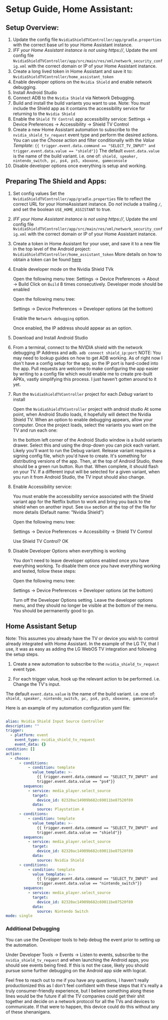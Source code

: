 # Setup Guide, Home Assistant:

## Setup Overview:
1. Update the config file `NvidiaShieldTVController/app/gradle.properties` with the correct base url to your Home Assistant instance.
2. *IFF your Home Assistant instance is not using https://*, Update the xml config file `NvidiaShieldTVController/app/src/main/res/xml/network_security_config.xml` with the correct domain or IP of your Home Assistant instance.
3. Create a long lived token in Home Assistant and save it to: `NvidiaShieldTVController/home_assistant_token`
4. Enable developer options on the `Nvidia Shield` and enable network debugging.
5. Install Android Studio
6. Connect ADB to the `Nvidia Shield` via Network Debugging.
7. Build and install the build variants you want to use. Note: You _must_ include the Shield app as it contains the accessibility service for returning to the `Nvidia Shield`
8. Enable the `Shield TV Control` app accessibility service: Settings → Device Preferences → Accessibility → Shield TV Control
9. Create a new Home Assistant automation to subscribe to the `nvidia_shield_tv_request` event type and perform the desired actions. You can use the *Choose* action and filter conditionally with the *Value Template*: `{{ trigger.event.data.command == "SELECT_TV_INPUT" and trigger.event.data.value == "shield"}}`
The default `event.data.value` is the name of the build variant. i.e. one of:
`shield, speaker, nintendo_switch, pc, ps4, ps5, xboxone, gameconsole`
10. Disable developer options once everything is setup and working.

## Preparing The Shield and Apps:

1. Set config values
   Set the  `NvidiaShieldTVController/app/gradle.properties` file to reflect the correct URL for your HomeAssistant instance. Do *not* include a trailing `/`, and set the boolean `USE_HOME_ASSISTANT` to true.

2. *IFF your Home Assistant instance is not using https://*, Update the xml config file `NvidiaShieldTVController/app/src/main/res/xml/network_security_config.xml` with the correct domain or IP of your Home Assistant instance.

3. Create a token in Home Assistant for your user, and save it to a new file in the top level of the Android project: `NvidiaShieldTVController/home_assistant_token`
   More details on how to obtain a token can be found [here](https://developers.home-assistant.io/docs/auth_api/#long-lived-access-token)

4. Enable developer mode on the Nvidia Shield TVk

    Open the following menu tree:
    Settings → Device Preferences → About → Build
    Click on `Build` 8 times consecutively. 
    Developer mode should be enabled

    Open the following menu tree:
    
    Settings → Device Preferences → Developer options (at the bottom)
    
    Enable the `Network debugging` option.
    
    Once enabled, the IP address should appear as an option.
 
5. Download and Install Android Studio 

6. From a terminal, connect to the NVIDIA shield with the network debugging IP Address and adb. `adb connect shield_ip:port`
NOTE: You may need to lookup guides on how to get ADB working. As of right now I don't have a config setup for the app, so the IP port is hard-coded into the app. Pull requests are welcome to make configuring the app easier by writing to a config file which would enable me to create pre-built APKs, vastly simplifying this process. I just haven't gotten around to it yet.

7. Run the `NvidiaShieldTVController` project for each *Debug* variant to install

    Open the `NvidiaShieldTVController` project with android studio
    At some point, when Android Studio loads, it hopefully will detect the Nvidia Shield TV. When an option to enable debugging appears, allow your computer.
    Once the project loads, select the variants you want on the TV and run each one:
    
    In the bottom left corner of the Android Studio window is a build variants drawer.
    Select this and using the drop-down you can pick each variant. Likely you'll want to run the Debug variant.
    Release variant requires a signing config file, which you'd have to create. It's something for distributing versions of the app.
    Then, at the top of Android Studio, there should be a green run button.
    Run that. When complete, it should flash on your TV.
    If a different input will be selected for a given variant, when you run it from Android Studio, the TV input should also change.

8. Enable Accessibility service:

    You must enable the accessibility service associated with the Shield variant app for the Netflix button to work and bring you back to the shield when on another input. See `Use` section at the top of the file for more details (Default name: "Nvidia Shield")
    
    Open the following menu tree:
    
    Settings → Device Preferences → Accessibility → Shield TV Control
    
    Use Shield TV Control? OK
    
9. Disable Developer Options when everything is working

    You don't need to leave developer options enabled once you have everything working. To disable them once you have everything working and tested, follow these steps:
    
    Open the following menu tree:

    Settings → Device Preferences → Developer options (at the bottom)
    
    Turn off the Developer Options setting. Leave the developer options menu, and they should no longer be visible at the bottom of the menu. You should be permanently good to go.

## Home Assistant Setup

Note:
This assumes you already have the TV or device you wish to control already integrated with Home Assistant. In the example of the LG TV, that I use, it was as easy as adding the LG WebOS TV integration and following the setup steps.

1. Create a new automation to subscribe to the `nvidia_shield_tv_request` event type.
 
2. For each trigger value, hook up the relevant action to be performed. i.e. Change the TV's input.
 
The default `event.data.value` is the name of the build variant. i.e. one of:
`shield, speaker, nintendo_switch, pc, ps4, ps5, xboxone, gameconsole`

Here is an example of my automation configuration yaml file:
```yaml

alias: Nvidia Shield Input Source Controller
description: ""
trigger:
  - platform: event
    event_type: nvidia_shield_tv_request
    event_data: {}
condition: []
action:
  - choose:
      - conditions:
          - condition: template
            value_template: >-
              {{ trigger.event.data.command == "SELECT_TV_INPUT" and
              trigger.event.data.value == "ps4"}}
        sequence:
          - service: media_player.select_source
            target:
              device_id: 82320ac14909b682c69011be87520f89
            data:
              source: Playstation 4
      - conditions:
          - condition: template
            value_template: >-
              {{ trigger.event.data.command == "SELECT_TV_INPUT" and
              trigger.event.data.value == "shield"}}
        sequence:
          - service: media_player.select_source
            target:
              device_id: 82320ac14909b682c69011be87520f89
            data:
              source: Nvidia Shield
      - conditions:
          - condition: template
            value_template: >-
              {{ trigger.event.data.command == "SELECT_TV_INPUT" and
              trigger.event.data.value == "nintendo_switch"}}
        sequence:
          - service: media_player.select_source
            target:
              device_id: 82320ac14909b682c69011be87520f89
            data:
              source: Nintendo Switch
mode: single
```


### Additional Debugging

You can use the Developer tools to help debug the event prior to setting up the automation.

Under Developer Tools → Events → Listen to events, subscribe to the `nvidia_shield_tv_request` and when launching the Android apps, you should see events being fired.
If this is not the case, likely you should pursue some further debugging on the Android app side with logcat.


Feel free to reach out to me if you have any questions, I haven't really productionized this as I don't feel confident with these steps that it's really a truly consumer-friendly experience, but I believe something along these lines would be the future if all the TV companies could get their shit together and decide on a network protocol for all the TVs and devices to communicate. If that were to happen, this device could do this without any of these shenanigans.


